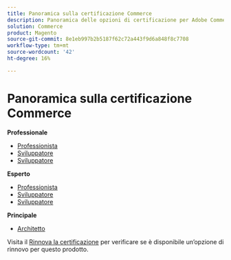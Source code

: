 ```yaml
---
title: Panoramica sulla certificazione Commerce
description: Panoramica delle opzioni di certificazione per Adobe Commerce
solution: Commerce
product: Magento
source-git-commit: 8e1eb997b2b5187f62c72a443f9d6a848f8c7708
workflow-type: tm+mt
source-wordcount: '42'
ht-degree: 16%

---
```


# Panoramica sulla certificazione Commerce

**Professionale**

* [Professionista](/help/certifications/ac/ac-p-business.md) <!--AD0-E712-->
* [Sviluppatore](/help/certifications/ac/ac-p-developer.md) <!--AD0-E717-->
* [Sviluppatore](/help/certifications/ac/ac-p-fedeveloper.md) <!--AD0-E719-->

**Esperto**

* [Professionista](/help/certifications/ac/ac-e-business.md) <!--AD0-E708-->
* [Sviluppatore](/help/certifications/ac/ac-e-developer.md) <!--AD0-E716-->
* [Sviluppatore](/help/certifications/ac/ac-e-fedeveloper.md) <!--AD0-E710-->

**Principale**

* [Architetto](/help/certifications/ac/ac-m-architect.md) <!--AD0-E718-->

Visita il [Rinnova la certificazione](/help/certifications/renew.md) per verificare se è disponibile un’opzione di rinnovo per questo prodotto.
